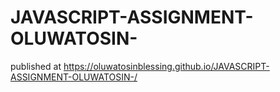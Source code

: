 # JAVASCRIPT-ASSIGNMENT-OLUWATOSIN-
 published at https://oluwatosinblessing.github.io/JAVASCRIPT-ASSIGNMENT-OLUWATOSIN-/
